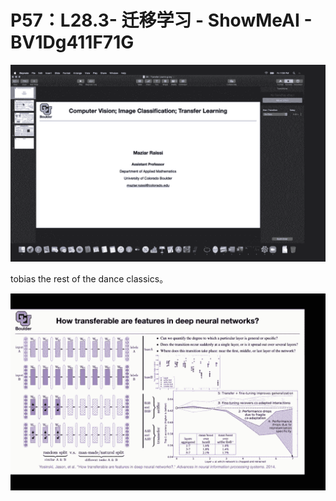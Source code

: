 # P57：L28.3- 迁移学习 - ShowMeAI - BV1Dg411F71G

![](img/f82b8cd0983ade29711782f41cc807d7_0.png)

tobias the rest of the dance classics。

![](img/f82b8cd0983ade29711782f41cc807d7_2.png)